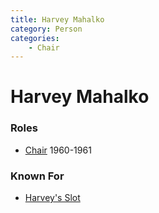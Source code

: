 ```yaml
---
title: Harvey Mahalko
category: Person
categories:
    - Chair
---
```

# Harvey Mahalko
### Roles
- [Chair](Chair) 1960-1961

### Known For
- [Harvey's Slot](Harvey's-Slot)
